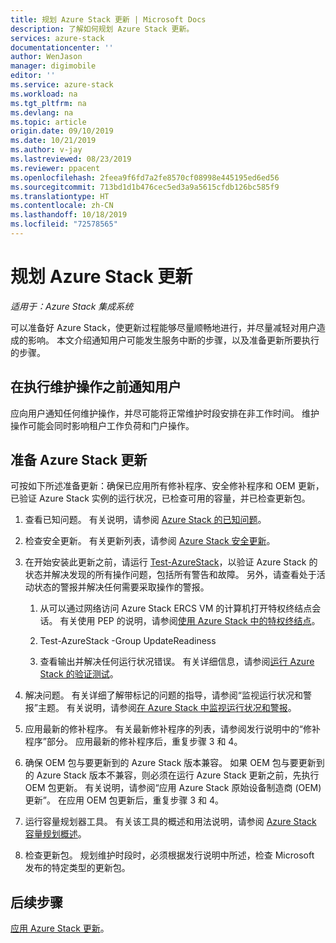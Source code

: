 ```yaml
---
title: 规划 Azure Stack 更新 | Microsoft Docs
description: 了解如何规划 Azure Stack 更新。
services: azure-stack
documentationcenter: ''
author: WenJason
manager: digimobile
editor: ''
ms.service: azure-stack
ms.workload: na
ms.tgt_pltfrm: na
ms.devlang: na
ms.topic: article
origin.date: 09/10/2019
ms.date: 10/21/2019
ms.author: v-jay
ms.lastreviewed: 08/23/2019
ms.reviewer: ppacent
ms.openlocfilehash: 2feea9f6fd7a2fe8570cf08998e445195ed6ed56
ms.sourcegitcommit: 713bd1d1b476cec5ed3a9a5615cfdb126bc585f9
ms.translationtype: HT
ms.contentlocale: zh-CN
ms.lasthandoff: 10/18/2019
ms.locfileid: "72578565"
---
```

# <a name="plan-for-an-azure-stack-update"></a>规划 Azure Stack 更新

*适用于：Azure Stack 集成系统*

可以准备好 Azure Stack，使更新过程能够尽量顺畅地进行，并尽量减轻对用户造成的影响。 本文介绍通知用户可能发生服务中断的步骤，以及准备更新所要执行的步骤。

## <a name="notify-your-users-of-maintenance-operations"></a>在执行维护操作之前通知用户

应向用户通知任何维护操作，并尽可能将正常维护时段安排在非工作时间。 维护操作可能会同时影响租户工作负荷和门户操作。

## <a name="prepare-for-an-azure-stack-update"></a>准备 Azure Stack 更新

可按如下所述准备更新：确保已应用所有修补程序、安全修补程序和 OEM 更新，已验证 Azure Stack 实例的运行状况，已检查可用的容量，并已检查更新包。

1. 查看已知问题。 有关说明，请参阅 [Azure Stack 的已知问题](/azure-stack/operator/azure-stack-release-notes-known-issues-1907)。

2. 检查安全更新。 有关更新列表，请参阅 [Azure Stack 安全更新](/azure-stack/operator/azure-stack-release-notes-security-updates-1907)。

3. 在开始安装此更新之前，请运行 [Test-AzureStack](/azure-stack/operator/azure-stack-diagnostic-test)，以验证 Azure Stack 的状态并解决发现的所有操作问题，包括所有警告和故障。 另外，请查看处于活动状态的警报并解决任何需要采取操作的警报。

    1. 从可以通过网络访问 Azure Stack ERCS VM 的计算机打开特权终结点会话。 有关使用 PEP 的说明，请参阅[使用 Azure Stack 中的特权终结点](/azure-stack/operator/azure-stack-privileged-endpoint)。

    2. Test-AzureStack -Group UpdateReadiness

    3. 查看输出并解决任何运行状况错误。 有关详细信息，请参阅[运行 Azure Stack 的验证测试](/azure-stack/operator/azure-stack-diagnostic-test)。

4. 解决问题。 有关详细了解带标记的问题的指导，请参阅“监视运行状况和警报”主题。 有关说明，请参阅[在 Azure Stack 中监视运行状况和警报](/azure-stack/operator/azure-stack-monitor-health)。

5. 应用最新的修补程序。 有关最新修补程序的列表，请参阅发行说明中的“修补程序”部分。 应用最新的修补程序后，重复步骤 3 和 4。

6. 确保 OEM 包与要更新到的 Azure Stack 版本兼容。 如果 OEM 包与要更新到的 Azure Stack 版本不兼容，则必须在运行 Azure Stack 更新之前，先执行 OEM 包更新。 有关说明，请参阅“应用 Azure Stack 原始设备制造商 (OEM) 更新”。 在应用 OEM 包更新后，重复步骤 3 和 4。

7. 运行容量规划器工具。 有关该工具的概述和用法说明，请参阅 [Azure Stack 容量规划概述](/azure-stack/operator/azure-stack-capacity-planning-overview)。

8. 检查更新包。 规划维护时段时，必须根据发行说明中所述，检查 Microsoft 发布的特定类型的更新包。

## <a name="next-steps"></a>后续步骤

[应用 Azure Stack 更新](azure-stack-apply-updates.md)。

